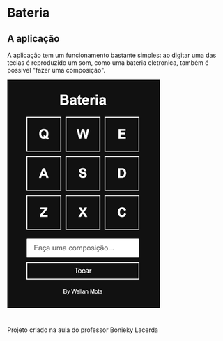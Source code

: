 # Bateria

## A aplicação

A aplicação tem um funcionamento bastante simples: ao digitar uma das teclas é reproduzido um som, como uma bateria eletronica, também é possivel "fazer uma composição".

<img src = "bateria.png" width = "350px">

#

Projeto criado na aula do professor Bonieky Lacerda



